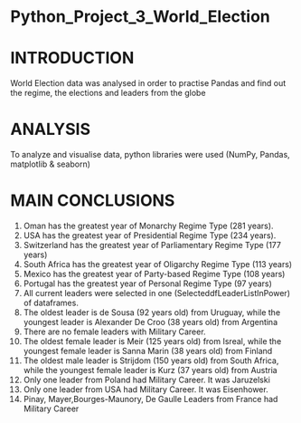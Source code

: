 # Python_Project_3_World_Election

# INTRODUCTION

World Election data was analysed in order to practise Pandas and find out the regime, the elections and leaders from the globe

# ANALYSIS

To analyze and visualise data, python libraries were used (NumPy, Pandas, matplotlib & seaborn)

# MAIN CONCLUSIONS
1. Oman has the greatest year of Monarchy Regime Type (281 years).
2. USA has the greatest year of Presidential Regime Type (234 years).
3. Switzerland has the greatest year of Parliamentary Regime Type (177 years)
4. South Africa has the greatest year of Oligarchy  Regime Type (113 years)
5. Mexico has the greatest year of Party-based  Regime Type (108 years)
6. Portugal has the greatest year of Personal  Regime Type (97 years)
7. All current leaders were selected in one (SelecteddfLeaderListInPower) of dataframes. 
8. The oldest leader is de Sousa (92 years old) from Uruguay, while the youngest leader is Alexander De Croo (38 years old) from Argentina
9. There are no female leaders with Military Career.
10. The oldest female leader is Meir (125 years old) from Isreal, while the youngest female leader is Sanna Marin (38 years old) from Finland
11. The oldest male leader is Strijdom (150 years old) from South Africa, while the youngest female leader is Kurz (37 years old) from Austria
12. Only one leader from Poland had Military Career. It was Jaruzelski
13.  Only one leader from USA had Military Career. It was Eisenhower.
14.  Pinay, Mayer,Bourges-Maunory, De Gaulle  Leaders from France had Military Career
